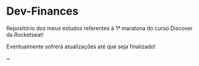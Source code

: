 # Dev-Finances

Repositório dos meus estudos referentes à 1ª maratona do curso Discover da Rocketseat!

Eventualmente sofrerá atualizações até que seja finalizado!

~
